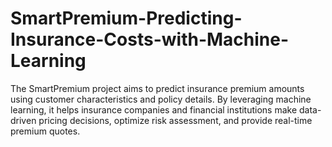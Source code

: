 # SmartPremium-Predicting-Insurance-Costs-with-Machine-Learning
The SmartPremium project aims to predict insurance premium amounts using customer characteristics and policy details. By leveraging machine learning, it helps insurance companies and financial institutions make data-driven pricing decisions, optimize risk assessment, and provide real-time premium quotes.
